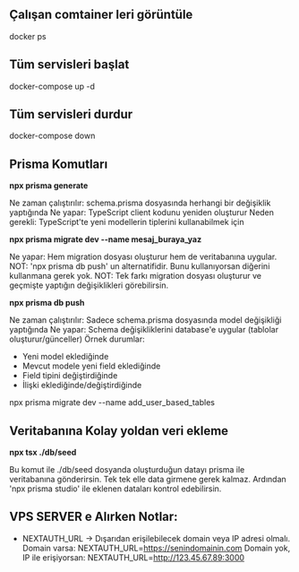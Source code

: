## Çalışan comtainer leri görüntüle

docker ps

## Tüm servisleri başlat

docker-compose up -d

## Tüm servisleri durdur

docker-compose down

## Prisma Komutları

**npx prisma generate**

Ne zaman çalıştırılır: schema.prisma dosyasında herhangi bir değişiklik yaptığında
Ne yapar: TypeScript client kodunu yeniden oluşturur
Neden gerekli: TypeScript'te yeni modellerin tiplerini kullanabilmek için

**npx prisma migrate dev --name mesaj_buraya_yaz**

Ne yapar: Hem migration dosyası oluşturur hem de veritabanına uygular.
NOT: 'npx prisma db push' un alternatifidir. Bunu kullanıyorsan diğerini kullanmana gerek yok.
NOT: Tek farkı migration dosyası oluşturur ve geçmişte yaptığın değişiklikleri görebilirsin.

**npx prisma db push**

Ne zaman çalıştırılır: Sadece schema.prisma dosyasında model değişikliği yaptığında
Ne yapar: Schema değişikliklerini database'e uygular (tablolar oluşturur/günceller)
Örnek durumlar:

- Yeni model eklediğinde
- Mevcut modele yeni field eklediğinde
- Field tipini değiştirdiğinde
- İlişki eklediğinde/değiştirdiğinde

npx prisma migrate dev --name add_user_based_tables

## Veritabanına Kolay yoldan veri ekleme

**npx tsx ./db/seed**

Bu komut ile ./db/seed dosyanda oluşturduğun datayı prisma ile veritabanına gönderirsin. Tek tek elle data girmene gerek kalmaz. Ardından 'npx prisma studio' ile eklenen dataları kontrol edebilirsin.

## VPS SERVER e Alırken Notlar:

- NEXTAUTH_URL → Dışarıdan erişilebilecek domain veya IP adresi olmalı.
  Domain varsa: NEXTAUTH_URL=https://senindomainin.com
  Domain yok, IP ile erişiyorsan: NEXTAUTH_URL=http://123.45.67.89:3000
